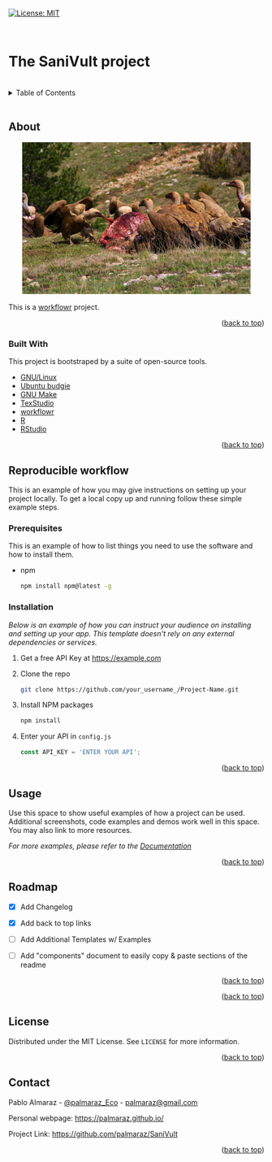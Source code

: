 <div id="top"></div>

<br />

[![License: MIT](https://img.shields.io/badge/License-MIT-green.svg)](https://github.com/palmaraz/SaniVult/blob/master/LICENSE)

<br />

# The SaniVult project

<br />

<!-- TABLE OF CONTENTS -->

<details>
  <summary>Table of Contents</summary>
  <ol>
    <li>
      <a href="#about-the-project">About The Project</a>
      <ul>
        <li><a href="#built-with">Built With</a></li>
      </ul>
    </li>
    <li>
      <a href="#getting-started">Getting Started</a>
      <ul>
        <li><a href="#prerequisites">Prerequisites</a></li>
        <li><a href="#installation">Installation</a></li>
      </ul>
    </li>
    <li><a href="#usage">Usage</a></li>
    <li><a href="#roadmap">Roadmap</a></li>
    <li><a href="#contributing">Contributing</a></li>
    <li><a href="#license">License</a></li>
    <li><a href="#contact">Contact</a></li>
    <li><a href="#acknowledgments">Acknowledgments</a></li>
  </ol>
</details>

<br />

<!-- ABOUT THE PROJECT -->

## About

<!-- PROJECT LOGO -->
<p align="center">
  <a href="https://github.com/palmaraz/SaniVult">
    <img src="docs/imgs/Mario_Modesto_Mata_CC_BY-SA_(Gyps_fulvus).jpg" width="450" title="hover text">
  </a>
</p>


This is a [workflowr](https://github.com/jdblischak/workflowr) project.

<p align="right">(<a href="#top">back to top</a>)</p>

### Built With

This project is bootstraped by a suite of open-source tools.

-   [GNU/Linux](https://www.gnu.org/)
-   [Ubuntu budgie](https://ubuntubudgie.org/)
-   [GNU Make](https://www.gnu.org/software/make/)
-   [TexStudio](https://www.texstudio.org/)
-   [workflowr](https://jdblischak.github.io/workflowr/index.html)
-   [R](https://cran.r-project.org/)
-   [RStudio](https://www.rstudio.com/)


<p align="right">(<a href="#top">back to top</a>)</p>

<!-- GETTING STARTED -->

## Reproducible workflow

This is an example of how you may give instructions on setting up your project locally. To get a local copy up and running follow these simple example steps.

### Prerequisites

This is an example of how to list things you need to use the software and how to install them.

-   npm

    ``` sh
    npm install npm@latest -g
    ```

### Installation

*Below is an example of how you can instruct your audience on installing and setting up your app. This template doesn't rely on any external dependencies or services.*

1.  Get a free API Key at <https://example.com>

2.  Clone the repo

    ``` sh
    git clone https://github.com/your_username_/Project-Name.git
    ```

3.  Install NPM packages

    ``` sh
    npm install
    ```

4.  Enter your API in `config.js`

    ``` js
    const API_KEY = 'ENTER YOUR API';
    ```

<p align="right">(<a href="#top">back to top</a>)</p>

<!-- USAGE EXAMPLES -->

## Usage

Use this space to show useful examples of how a project can be used. Additional screenshots, code examples and demos work well in this space. You may also link to more resources.

*For more examples, please refer to the [Documentation](https://example.com)*

<p align="right">(<a href="#top">back to top</a>)</p>

<!-- ROADMAP -->

## Roadmap

-   [x] Add Changelog

-   [x] Add back to top links

-   [ ] Add Additional Templates w/ Examples

-   [ ] Add "components" document to easily copy & paste sections of the readme

<p align="right">(<a href="#top">back to top</a>)</p>

<!-- CONTRIBUTING -->

<p align="right">(<a href="#top">back to top</a>)</p>

<!-- LICENSE -->

## License

Distributed under the MIT License. See `LICENSE` for more information.

<p align="right">(<a href="#top">back to top</a>)</p>

<!-- CONTACT -->

## Contact

Pablo Almaraz - [\@palmaraz_Eco](https://twitter.com/palmaraz_Eco) - [palmaraz\@gmail.com](mailto:palmaraz@gmail.com)

Personal webpage: <https://palmaraz.github.io/>

Project Link: <https://github.com/palmaraz/SaniVult>

<p align="right">(<a href="#top">back to top</a>)</p>

